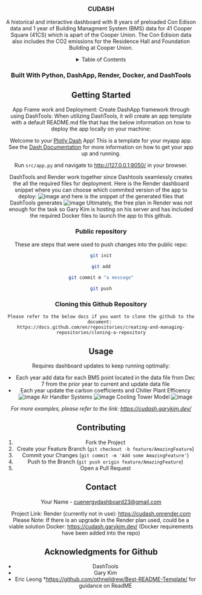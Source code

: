 <!-- PROJECT LOGO -->
<br />
<div align="center">
  <a href="https://github.com/cudash/cudash">
  </a>

<h3 align="center">CUDASH</h3>

  <p align="center">
    A historical and interactive dashboard with 8 years of preloaded Con Edison data and 1 year of Building Managment System (BMS) data for 41 Cooper Square (41CS) which is apart of the Cooper Union. The Con Edision data also includes the CO2 emissions for the Residence Hall and Foundation Building at Cooper Union. 
    <br />

<!-- TABLE OF CONTENTS -->
<details>
  <summary>Table of Contents</summary>
  <ol>
    <li>
      <a href="#about-the-project">About The Project</a>
      <ul>
        <li><a href="#built-with">Built With</a></li>
      </ul>
    </li>
    <li>
      <a href="#getting-started">Getting Started</a>
      <ul>
        <li><a href="#prerequisites">Prerequisites</a></li>
        <li><a href="#public-repository">Installation</a></li>
      </ul>
    </li>
    <li><a href="#usage">Usage</a></li>
    <li><a href="#cloning-this-github">Roadmap</a></li>
    <li><a href="#contributing">Contributing</a></li>
    <li><a href="#contact">Contact</a></li>
    <li><a href="#acknowledgments">Acknowledgments</a></li>
  </ol>
</details>



### Built With Python, DashApp, Render, Docker, and DashTools
     

<!-- GETTING STARTED -->
## Getting Started

App Frame work and Deployment: Create DashApp framework through using DashTools: 
When utilizing DashTools, it will create an app template with a default README.md file that has the below information on how to deploy the app locally on your machine: 
    
Welcome to your [Plotly Dash](https://plotly.com/dash/) App! This is a template for your myapp app.
See the [Dash Documentation](https://dash.plotly.com/introduction) for more information on how to get your app up and running.

Run `src/app.py` and navigate to http://127.0.0.1:8050/ in your browser.
    
DashTools and Render work together since Dashtools seamlessly creates the all the required files for deployment. Here is the Render dashboard snippet where you can choose which commited version of the app to deploy: ![image](https://github.com/cudash/cudash/assets/130943510/0494b624-ee97-42fc-8272-b04b8cf090ce)
and here is the snippet of the generated files that DashTools generates ![image](https://github.com/cudash/cudash/assets/130943510/47d79c83-3aff-483e-8e15-6bd677dd3434)
Ultimately, the free plan in Render was not enough for the task so Gary Kim is hosting on his server and has included the required Docker files to launch the app to this github. 

### Public repository
These are steps that were used to push changes into the public repo:

   ```sh
   git init
   ```
   ```sh
   git add
   ```
   ```sh
   git commit m "a message"
   ```
   ```sh
   git push
   ```
    
### Cloning this Github Repository
    Please refer to the below docs if you want to clone the github to the document: 
    https://docs.github.com/en/repositories/creating-and-managing-repositories/cloning-a-repository
<!-- USAGE EXAMPLES -->
## Usage
Requires dashboard updates to keep running optimally:
  * Each year add data for each BMS point located in the data file from Dec 7 from the prior year to current and update data file
  * Each year update the carbon coefficients and 
Chiller Plant Efficency
![image](https://github.com/cudash/cudash/assets/130943510/26af3ed0-71df-41a3-8590-ea47a2064828)
Air Handler Systems
![image](https://github.com/cudash/cudash/assets/130943510/1b5f8045-ae92-4042-abcb-968666dbc866)
Cooling Tower Model 
![image](https://github.com/cudash/cudash/assets/130943510/7af27e6c-5dec-4eec-ba81-b29022b19103)

_For more examples, please refer to the link: https://cudash.garykim.dev/_


<!-- CONTRIBUTING -->
## Contributing

1. Fork the Project
2. Create your Feature Branch (`git checkout -b feature/AmazingFeature`)
3. Commit your Changes (`git commit -m 'Add some AmazingFeature'`)
4. Push to the Branch (`git push origin feature/AmazingFeature`)
5. Open a Pull Request

<!-- CONTACT -->
## Contact

Your Name - cuenergydashboard23@gmail.com

Project Link:
  Render (currently not in use): https://cudash.onrender.com 
    Please Note: If there is an upgrade in the Render plan used, could be a viable solution
  Docker: https://cudash.garykim.dev/ (Docker requirements have been added into the repo)


<!-- ACKNOWLEDGMENTS -->
## Acknowledgments for Github

* DashTools
* Gary Kim
* Eric Leong 
*https://github.com/othneildrew/Best-README-Template/ for guidance on ReadME

